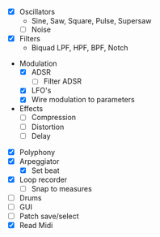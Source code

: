 - [x] Oscillators
    - Sine, Saw, Square, Pulse, Supersaw
    - [ ] Noise
- [x] Filters
    - Biquad LPF, HPF, BPF, Notch
- Modulation
    - [x] ADSR
        - [ ] Filter ADSR
    - [x] LFO's
    - [x] Wire modulation to parameters
- Effects
    - [ ] Compression
    - [ ] Distortion
    - [ ] Delay
- [x] Polyphony
- [x] Arpeggiator
    - [x] Set beat
- [x] Loop recorder
    - [ ] Snap to measures
- [ ] Drums
- [ ] GUI
- [ ] Patch save/select
- [x] Read Midi

